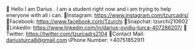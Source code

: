 👋 Hello I am Darius . I am a student right now and i am trying to help eneryone with all i can. 
👀Instagram: https://www.instagram.com/tzurcadrs/
👀Facebook: https://www.facebook.com/Tzurchi
👀Snapchat: tzurchi210602
👀LinkedIn: https://www.linkedin.com/in/darius-ovidiu-turca-407286207/
👀Twitter: https://twitter.com/tzurcadrs2104
📧Contact Mail: dariusturca8@gmail.com
📞Phone Number: +40751852911
